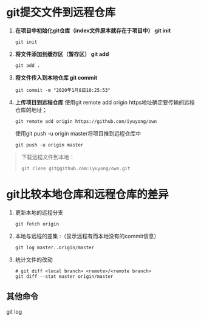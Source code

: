 # git提交文件到远程仓库

1. **在项目中初始化git仓库（index文件原本就存在于项目中） git init**
   
   ```text/plain
   git init
   ```
   
2. **将文件添加到缓存区（暂存区） git add**
   ```text/plain
   git add .
	```

3. **将文件传入到本地仓库 git commit**
   ```text/plain
   git commit -m "2020年1月8日10:25:53"
   ```
   
4. **上传项目到远程仓库**
    使用git remote add origin https地址确定要传输的远程仓库的地址；
    ```text/plain
    git remote add origin https://github.com/iyuyong/own
    ```
    
    使用git push -u origin master将项目推到远程仓库中

    ```text/plain    
    git push -u origin master
    ```



  > 下载远程文件到本地：
  > ```text/plain
  > git clone git@github.com:iyuyong/own.git
  > ```

# git比较本地仓库和远程仓库的差异

1. 更新本地的远程分支

   ```text/plain
   git fetch origin
   ```

2. 本地与远程的差集 :（显示远程有而本地没有的commit信息）

   ```text/plain
   git log master..origin/master
   ```

3. 统计文件的改动

   ```text/plain
   # git diff <local branch> <remote>/<remote branch>
   git diff --stat master origin/master
   ```

   

## 其他命令


git log